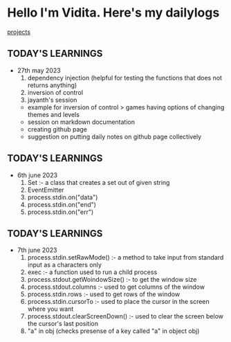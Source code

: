 # Hello I'm Vidita. Here's my dailylogs
[projects](/til/projects)
## TODAY'S LEARNINGS
- 27th may 2023
  1. dependency injection (helpful for testing the functions that does not returns anything)
  2. inversion of control
  3. jayanth's session
    - example for inversion of control > games having options of changing themes and levels
    - session on markdown documentation
    - creating github page
    - suggestion on putting daily notes on github page collectively

##  TODAY'S LEARNINGS
- 6th june 2023
  1. Set :- a class that creates a set out of given string
  2. EventEmitter
  3. process.stdin.on("data")
  4. process.stdin.on("end")
  5. process.stdin.on("err")

## TODAY'S LEARNINGS
- 7th june 2023
  1. process.stdin.setRawMode()  :-  a method to take input from standard input as a characters only
  2. exec :- a function used to run a child process
  3. process.stdout.getWoindowSize()  :- to get the window size
  4. process.stdout.columns  :- used to get columns of the window
  5. process.stdin.rows :- used to get rows of the window
  6. process.stdin.cursorTo  :- used to place the cursor in the screen where you want
  7. process.stdout.clearScreenDown()  :- used to clear the screen below the cursor's last position
  8. "a" in obj (checks presense of a key called "a" in object obj)

